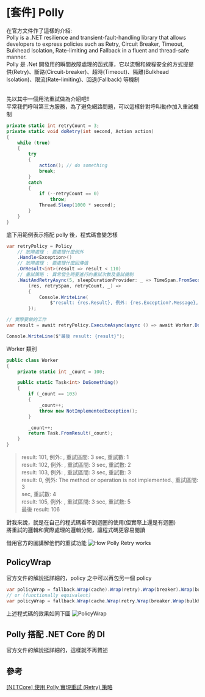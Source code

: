 # [套件] Polly

在官方文件作了這樣的介紹:
<br>Polly is a .NET resilience and transient-fault-handling library that allows developers to express policies such as Retry, Circuit Breaker, Timeout, Bulkhead Isolation, Rate-limiting and Fallback in a fluent and thread-safe manner.
<br/>Polly 是 .Net 開發用的瞬間故障處理的函式庫，它以流暢和線程安全的方式提提供(Retry)、斷路(Circuit-breaker)、超時(Timeout)、隔離(Bulkhead Isolation)、限流(Rate-limiting)、回退(Fallback) 等機制

<br/>先以其中一個用法重試做為介紹吧!!
<br/>平常我們呼叫第三方服務，為了避免網路問題，可以這樣針對呼叫動作加入重試機制

```csharp
private static int retryCount = 3;
private static void doRetry(int second, Action action)
{
    while (true)
    {
        try
        {
            action(); // do something
            break; 
        }
        catch
        {
            if (--retryCount == 0)
                throw;
            Thread.Sleep(1000 * second);
        }
    }
}
```

底下用範例表示搭配 polly 後，程式碼會變怎樣  

```csharp
var retryPolicy = Policy
    // 故障處理 : 要處理什麼例外
    .Handle<Exception>()
    // 故障處理 : 要處理什麼回傳值
    .OrResult<int>(result => result < 110)
    // 重試策略 : 異常發生時要進行的重試次數及重試機制
    .WaitAndRetryAsync(5, sleepDurationProvider: _ => TimeSpan.FromSeconds(3),
        (res, retrySpan, retryCount, _) =>
        {
            Console.WriteLine(
                $"result: {res.Result}, 例外: {res.Exception?.Message}, 重試區間: {retrySpan.TotalSeconds} sec, 重試數: {retryCount}");
        });

// 實際要做的工作
var result = await retryPolicy.ExecuteAsync(async () => await Worker.DoSomething());

Console.WriteLine($"最後 result: {result}");
```

Worker 類別  
```csharp
public class Worker
{
    private static int _count = 100;

    public static Task<int> DoSomething()
    {
        if (_count == 103)
        {
            _count++;
            throw new NotImplementedException();
        }

        _count++;
        return Task.FromResult(_count);
    }
}
```

>result: 101, 例外: , 重試區間: 3 sec, 重試數: 1
<br/>result: 102, 例外: , 重試區間: 3 sec, 重試數: 2
<br/>result: 103, 例外: , 重試區間: 3 sec, 重試數: 3
<br/>result: 0, 例外: The method or operation is not implemented., 重試區間: 3 <br/>sec, 重試數: 4
<br/>result: 105, 例外: , 重試區間: 3 sec, 重試數: 5
<br/>最後 result: 106

對我來說，就是在自己的程式碼看不到迴圈的使用(但實際上還是有迴圈)  
將重試的邏輯和實際處理的邏輯分開，讓程式碼更容易閱讀  

借用官方的圖講解他們的重試功能
![How Polly Retry works](!/../imgs/how_polly_retry_work.png)

## PolicyWrap
官方文件的解說挺詳細的，policy 之中可以再包另一個 policy

```csharp
var policyWrap = fallback.Wrap(cache).Wrap(retry).Wrap(breaker).Wrap(bulkhead).Wrap(timeout);
// or (functionally equivalent)
var policyWrap = fallback.Wrap(cache.Wrap(retry.Wrap(breaker.Wrap(bulkhead.Wrap(timeout)))));
```
上述程式碼的效果如同下圖
![PolicyWrap](!/../imgs/polly_wrap.png)

## Polly 搭配 .NET Core 的 DI
官方文件的解說挺詳細的，這樣就不再贅述

## 參考
[[NETCore] 使用 Polly 實現重試 (Retry) 策略](https://marcus116.blogspot.com/2019/06/netcore-polly-retry.html)